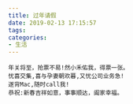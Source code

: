 ```yaml
---
title: 过年请假
date: 2019-02-13 17:15:57
tags:
categories: 
- 生活
---
```



    年关将至，抢票不易!然小禾佑我，得票一张。
    忧喜交集,喜与孕妻朝欢暮,又忧公司业务急!
    遂背Mac,随时call我!
    恭祝:新春吉祥如意，事事顺达，阖家幸福。
    

    